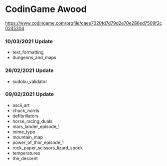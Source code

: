 # CodinGame Awood #

https://www.codingame.com/profile/caee7020fd7d79d2e70e286ed7509f2c0245304

### 10/03/2021 Update ###

* text_formatting
* dungeons_and_maps

### 26/02/2021 Update ###

* sudoku_validator

### 09/02/2021 Update ###

* ascii_art
* chuck_norris
* defibrillators
* horse_racing_duals
* mars_lander_episode_1
* mime_type
* mountain_map
* power_of_thor_episode_1
* rock_paper_scissors_lizard_spock
* temperatures
* the_descent
